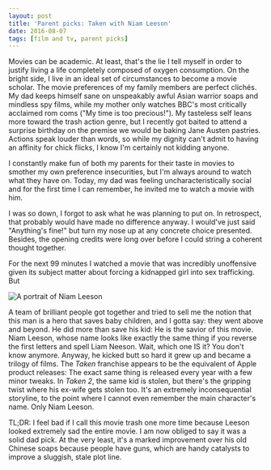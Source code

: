 ```yaml
---
layout: post
title: 'Parent picks: Taken with Niam Leeson'
date: 2016-08-07
tags: [film and tv, parent picks]
---
```

Movies can be academic. At least, that's the lie I tell myself in order to justify living a life completely composed of oxygen consumption. On the bright side, I live in an ideal set of circumstances to become a movie scholar. The movie preferences of my family members are perfect clichés. My dad keeps himself sane on unspeakably awful Asian warrior soaps and mindless spy films, while my mother only watches BBC's most critically acclaimed rom coms ("My time is too precious!"). My tasteless self leans more toward the trash action genre, but I recently got baited to attend a surprise birthday on the premise we would be baking Jane Austen pastries. Actions speak louder than words, so while my dignity can't admit to having an affinity for chick flicks, I know I'm certainly not kidding anyone.

I constantly make fun of both my parents for their taste in movies to smother my own preference insecurities, but I'm always around to watch what they have on. Today, my dad was feeling uncharacteristically social and for the first time I can remember, he invited me to watch a movie with him.

I was so down, I forgot to ask what he was planning to put on. In retrospect, that probably would have made no difference anyway. I would've just said "Anything's fine!" but turn my nose up at any concrete choice presented. Besides, the opening credits were long over before I could string a coherent thought together.

For the next 99 minutes I watched a movie that was incredibly unoffensive given its subject matter about forcing a kidnapped girl into sex trafficking. But

![A portrait of Niam Leeson](http://images.military.com/media/offduty/movies/taken2phone.jpg "Good man saves more than just his daughter")

A team of brilliant people got together and tried to sell me the notion that this man is a hero that saves baby children, and I gotta say: they went above and beyond. He did more than save his kid: He is the savior of this movie. Niam Leeson, whose name looks like exactly the same thing if you reverse the first letters and spell Liam Neeson. Wait, which one IS it? You don't know anymore. Anyway, he kicked butt so hard it grew up and became a trilogy of films. The *Taken* franchise appears to be the equivalent of Apple product releases: The exact same thing is released every year with a few minor tweaks. In *Taken 2*, the same kid is stolen, but there's the gripping twist where his ex-wife gets stolen too. It's an extremely inconsequential storyline, to the point where I cannot even remember the main character's name. Only Niam Leeson.

TL;DR: I feel bad if I call this movie trash one more time because Leeson looked extremely sad the entire movie. I am now obliged to say it was a solid dad pick. At the very least, it's a marked improvement over his old Chinese soaps because people have guns, which are handy catalysts to improve a sluggish, stale plot line.
